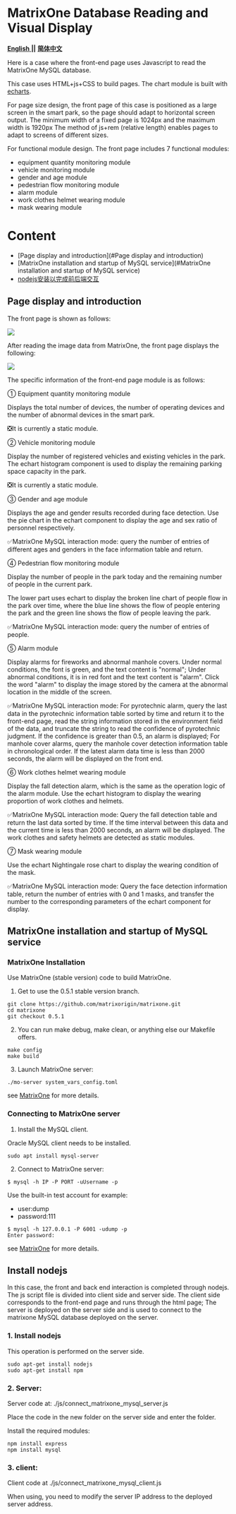 # MatrixOne Database Reading and Visual Display

<a href="https://github.com/matrixorigin/matrixone-demo/tree/models/SmartCity/smartcity_visualization_screen/README.md">
  <b>English</b>
</a>
  <b>||</b>
<a href="https://github.com/matrixorigin/matrixone-demo/tree/models/SmartCity/smartcity_visualization_screen/README_CN.md">
  <b>简体中文</b>
</a>

Here is a case where the front-end page uses Javascript to read the MatrixOne MySQL database.

This case uses HTML+js+CSS to build pages. The chart module is built with [echarts](https://echarts.apache.org/zh/index.html).

For page size design, the front page of this case is positioned as a large screen in the smart park, so the page should adapt to horizontal screen output. The minimum width of a fixed page is 1024px and the maximum width is 1920px The method of js+rem (relative length) enables pages to adapt to screens of different sizes.

For functional module design. The front page includes 7 functional modules: 
* equipment quantity monitoring module
* vehicle monitoring module
* gender and age module
* pedestrian flow monitoring module
* alarm module
* work clothes helmet wearing module
* mask wearing module

Content
========

* [Page display and introduction](#Page display and introduction)
* [MatrixOne installation and startup of MySQL service](#MatrixOne installation and startup of MySQL service)
* [nodejs安装以完成前后端交互](#nodejs安装以完成前后端交互)

## Page display and introduction

The front page is shown as follows:

![](./images/screen_example1.jpg)

After reading the image data from MatrixOne, the front page displays the following:

![](./images/screen_example2.jpg)

The specific information of the front-end page module is as follows:

① Equipment quantity monitoring module

Displays the total number of devices, the number of operating devices and the number of abnormal devices in the smart park. 

❎It is currently a static module.

② Vehicle monitoring module

Display the number of registered vehicles and existing vehicles in the park. The echart histogram component is used to display the remaining parking space capacity in the park. 

❎It is currently a static module.

③ Gender and age module

Displays the age and gender results recorded during face detection. Use the pie chart in the echart component to display the age and sex ratio of personnel respectively.

✅MatrixOne MySQL interaction mode: query the number of entries of different ages and genders in the face information table and return.

④ Pedestrian flow monitoring module

Display the number of people in the park today and the remaining number of people in the current park.

The lower part uses echart to display the broken line chart of people flow in the park over time, where the blue line shows the flow of people entering the park and the green line shows the flow of people leaving the park.

✅MatrixOne MySQL interaction mode: query the number of entries of people.

⑤ Alarm module

Display alarms for fireworks and abnormal manhole covers. Under normal conditions, the font is green, and the text content is "normal"; Under abnormal conditions, it is in red font and the text content is "alarm". Click the word "alarm" to display the image stored by the camera at the abnormal location in the middle of the screen.

✅MatrixOne MySQL interaction mode: For pyrotechnic alarm, query the last data in the pyrotechnic information table sorted by time and return it to the front-end page, read the string information stored in the environment field of the data, and truncate the string to read the confidence of pyrotechnic judgment. If the confidence is greater than 0.5, an alarm is displayed; For manhole cover alarms, query the manhole cover detection information table in chronological order. If the latest alarm data time is less than 2000 seconds, the alarm will be displayed on the front end.

⑥ Work clothes helmet wearing module

Display the fall detection alarm, which is the same as the operation logic of the alarm module. Use the echart histogram to display the wearing proportion of work clothes and helmets.

✅MatrixOne MySQL interaction mode: Query the fall detection table and return the last data sorted by time. If the time interval between this data and the current time is less than 2000 seconds, an alarm will be displayed. The work clothes and safety helmets are detected as static modules.

⑦ Mask wearing module

Use the echart Nightingale rose chart to display the wearing condition of the mask.

✅MatrixOne MySQL interaction mode: Query the face detection information table, return the number of entries with 0 and 1 masks, and transfer the number to the corresponding parameters of the echart component for display.

## MatrixOne installation and startup of MySQL service
### MatrixOne Installation

Use MatrixOne (stable version) code to build MatrixOne.

1. Get to use the 0.5.1 stable version branch.

```
git clone https://github.com/matrixorigin/matrixone.git
cd matrixone
git checkout 0.5.1
```

2. You can run make debug, make clean, or anything else our Makefile offers.

```
make config
make build
```

3. Launch MatrixOne server:

```
./mo-server system_vars_config.toml
```

see [MatrixOne](https://github.com/matrixorigin/matrixone) for more details.

###  Connecting to MatrixOne server

1. Install the MySQL client.

Oracle MySQL client needs to be installed.

```
sudo apt install mysql-server
```

2. Connect to MatrixOne server:

```
$ mysql -h IP -P PORT -uUsername -p
```

Use the built-in test account for example:

* user:dump
* password:111

```
$ mysql -h 127.0.0.1 -P 6001 -udump -p
Enter password:
```

see [MatrixOne](https://github.com/matrixorigin/matrixone) for more details.

## Install nodejs

In this case, the front and back end interaction is completed through nodejs. The js script file is divided into client side and server side. The client side corresponds to the front-end page and runs through the html page; The server is deployed on the server side and is used to connect to the matrixone MySQL database deployed on the server.

### 1. Install nodejs

This operation is performed on the server side.

```
sudo apt-get install nodejs
sudo apt-get install npm
```

### 2. Server:

Server code at: ./js/connect_matrixone_mysql_server.js

Place the code in the new folder on the server side and enter the folder.

Install the required modules:

```
npm install express
npm install mysql
```

### 3. client:

Client code at ./js/connect_matrixone_mysql_client.js

When using, you need to modify the server IP address to the deployed server address.